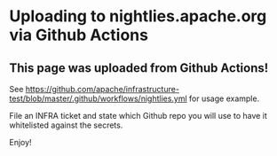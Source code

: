 # Uploading to nightlies.apache.org via Github Actions

## This page was uploaded from Github Actions!

See https://github.com/apache/infrastructure-test/blob/master/.github/workflows/nightlies.yml for usage example.

File an INFRA ticket and state which Github repo you will use to have it whitelisted against the secrets.

Enjoy!
